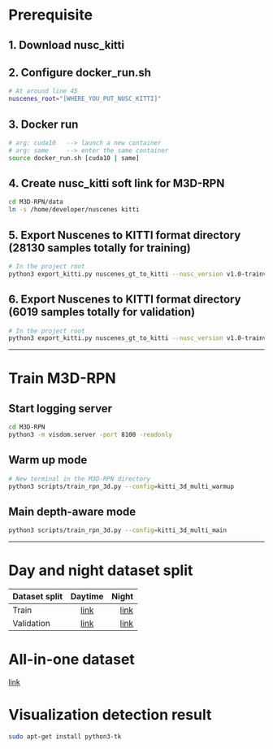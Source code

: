 <!-- 
## Compile & install mmdetection3d tools
```bash
sudo pip3 install -v -e .
```
 -->

<!-- 
## Create dataset for mmdet3d (this commamd is for v1.0-mini)
python3 tools/create_data.py nuscenes --root-path ~/nuscenes --out-dir ~/nuscenes --extra-tag nuscenes --max-sweeps 2 --version v1.0-mini -->
# Prerequisite

## 1. Download nusc_kitti

## 2. Configure docker_run.sh
```bash
# At around line 45
nuscenes_root="[WHERE_YOU_PUT_NUSC_KITTI]"
```

## 3. Docker run
```bash
# arg: cuda10   --> launch a new container
# arg: same     --> enter the same container
source docker_run.sh [cuda10 | same]
```

## 4. Create nusc_kitti soft link for M3D-RPN
```bash
cd M3D-RPN/data
ln -s /home/developer/nuscenes kitti
```

## 5. Export Nuscenes to KITTI format directory (28130 samples totally for training)
```bash
# In the project root
python3 export_kitti.py nuscenes_gt_to_kitti --nusc_version v1.0-trainval --nusc_kitti_dir /home/developer/nuscenes/nusc_kitti --split train --image_count 70000
```

## 6. Export Nuscenes to KITTI format directory (6019 samples totally for validation)
```bash
# In the project root
python3 export_kitti.py nuscenes_gt_to_kitti --nusc_version v1.0-trainval --nusc_kitti_dir /home/developer/nuscenes/nusc_kitti --split val --image_count 15000
```

---
# Train M3D-RPN
## Start logging server
```bash
cd M3D-RPN
python3 -m visdom.server -port 8100 -readonly
```

## Warm up mode
```bash
# New terminal in the M3D-RPN directory
python3 scripts/train_rpn_3d.py --config=kitti_3d_multi_warmup
```

## Main depth-aware mode
```bash
python3 scripts/train_rpn_3d.py --config=kitti_3d_multi_main
```

---

# Day and night dataset split 
Dataset split | Daytime     | Night     | 
--------------|:-----:      |-----:     | 
Train         | [link](https://drive.google.com/file/d/1PQszzW-U7rh1w3W67z6SfYDscAJnmYlt/view?usp=sharing)    |  [link](https://drive.google.com/file/d/1Vs283PRRsGBtQkTN9UvmXqSwgNDcijSh/view?usp=sharing) |   
Validation    | [link](https://drive.google.com/file/d/1UUE-viXM_60bbHQZC2TiImp0argVlKbi/view?usp=sharing)    |  [link](https://drive.google.com/file/d/1-ipnV8bXw0ApDMV_YLlw2vo0sdSTtKFR/view?usp=sharing) |

# All-in-one dataset
[link](https://drive.google.com/file/d/1LFHgWlDKIFSqOnDsEE5cJ3w2IQGsJQEH/view?usp=sharing)

# Visualization detection result
```bash
sudo apt-get install python3-tk
```

